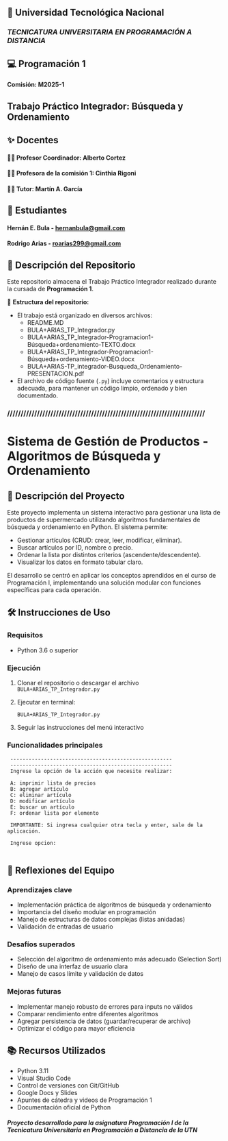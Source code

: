 ## 📍 **Universidad Tecnológica Nacional**  
### *TECNICATURA UNIVERSITARIA EN PROGRAMACIÓN A DISTANCIA*

## 💻 Programación 1  
#### **Comisión:** M2025-1  

## Trabajo Práctico Integrador: Búsqueda y Ordenamiento

## ✨ Docentes  
#### 👨‍🏫 Profesor Coordinador: Alberto Cortez
#### 👩‍🏫 Profesora de la comisión 1: Cinthia Rigoni
#### 🧑‍🎓 Tutor: Martín A. García

## 👥 Estudiantes  
#### Hernán E. Bula - hernanbula@gmail.com 
#### Rodrigo Arias - roarias299@gmail.com 

## 📂 Descripción del Repositorio  
Este repositorio almacena el Trabajo Práctico Integrador realizado durante la cursada de **Programación 1**.  

📌 **Estructura del repositorio:**  
- El trabajo está organizado en diversos archivos: 
    - README.MD
    - BULA+ARIAS_TP_Integrador.py
    - BULA+ARIAS_TP_Integrador-Programacion1-Búsqueda+ordenamiento-TEXTO.docx
    - BULA+ARIAS_TP_Integrador-Programacion1-Búsqueda+ordenamiento-VIDEO.docx
    - BULA+ARIAS-TP_integrador-Busqueda_Ordenamiento-PRESENTACION.pdf 
- El archivo de código fuente (`.py`) incluye comentarios y estructura adecuada, para mantener un código limpio, ordenado y bien documentado.  

### /////////////////////////////////////////////////////////////////////////

# Sistema de Gestión de Productos - Algoritmos de Búsqueda y Ordenamiento

## 📌 Descripción del Proyecto

Este proyecto implementa un sistema interactivo para gestionar una lista de productos de supermercado utilizando algoritmos fundamentales de búsqueda y ordenamiento en Python. El sistema permite:

- Gestionar artículos (CRUD: crear, leer, modificar, eliminar).
- Buscar artículos por ID, nombre o precio.
- Ordenar la lista por distintos criterios (ascendente/descendente).
- Visualizar los datos en formato tabular claro.

El desarrollo se centró en aplicar los conceptos aprendidos en el curso de Programación I, implementando una solución modular con funciones específicas para cada operación.

## 🛠️ Instrucciones de Uso

### Requisitos
- Python 3.6 o superior

### Ejecución
1. Clonar el repositorio o descargar el archivo `BULA+ARIAS_TP_Integrador.py`
2. Ejecutar en terminal:
   
   ```
   BULA+ARIAS_TP_Integrador.py
   
   ```
3. Seguir las instrucciones del menú interactivo

### Funcionalidades principales
    
   ```
    ----------------------------------------------------- 
    -----------------------------------------------------
    Ingrese la opción de la acción que necesite realizar: 

    A: imprimir lista de precios 
    B: agregar artículo 
    C: eliminar artículo 
    D: modificar artículo 
    E: buscar un artículo 
    F: ordenar lista por elemento 

    IMPORTANTE: Si ingresa cualquier otra tecla y enter, sale de la aplicación.

    Ingrese opcion:
    
   ```

## 🤔 Reflexiones del Equipo

### Aprendizajes clave
- Implementación práctica de algoritmos de búsqueda y ordenamiento
- Importancia del diseño modular en programación
- Manejo de estructuras de datos complejas (listas anidadas)
- Validación de entradas de usuario

### Desafíos superados
- Selección del algoritmo de ordenamiento más adecuado (Selection Sort)
- Diseño de una interfaz de usuario clara
- Manejo de casos límite y validación de datos

### Mejoras futuras
- Implementar manejo robusto de errores para inputs no válidos
- Comparar rendimiento entre diferentes algoritmos
- Agregar persistencia de datos (guardar/recuperar de archivo)
- Optimizar el código para mayor eficiencia

## 📚 Recursos Utilizados
- Python 3.11
- Visual Studio Code
- Control de versiones con Git/GitHub
- Google Docs y Slides
- Apuntes de cátedra y videos de Programación 1
- Documentación oficial de Python

#### *Proyecto desarrollado para la asignatura Programación I de la Tecnicatura Universitaria en Programación a Distancia de la UTN*